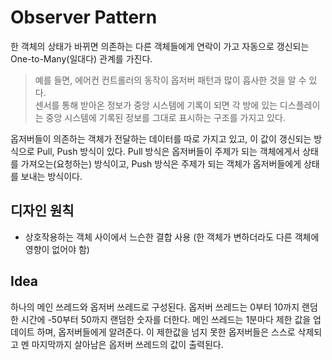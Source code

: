 # Observer Pattern  
한 객체의 상태가 바뀌면 의존하는 다른 객체들에게 연락이 가고 자동으로 갱신되는 One-to-Many(일대다) 관계를 가진다.  

> 예를 들면, 에어컨 컨트롤러의 동작이 옵저버 패턴과 많이 흡사한 것을 알 수 있다.  
> 센서를 통해 받아온 정보가 중앙 시스템에 기록이 되면 각 방에 있는 디스플레이는 중앙 시스템에 기록된 정보를 그대로 표시하는 구조를 가지고 있다.  

옵저버들이 의존하는 객체가 전달하는 데이터를 따로 가지고 있고, 이 값이 갱신되는 방식으로 Pull, Push 방식이 있다. Pull 방식은 옵저버들이 주제가 되는 객체에게서 상태를 가져오는(요청하는) 방식이고, Push 방식은 주제가 되는 객체가 옵저버들에게 상태를 보내는 방식이다.  

## 디자인 원칙  
- 상호작용하는 객체 사이에서 느슨한 결합 사용 (한 객체가 변하더라도 다른 객체에 영향이 없어야 함)  

## Idea  
하나의 메인 쓰레드와 옵저버 쓰레드로 구성된다. 옵저버 쓰레드는 0부터 10까지 랜덤한 시간에 -50부터 50까지 랜덤한 숫자를 더한다. 메인 쓰레드는 1분마다 제한 값을 업데이트 하며, 옵저버들에게 알려준다. 이 제한값을 넘지 못한 옵저버들은 스스로 삭제되고 멘 마지막까지 살아남은 옵저버 쓰레드의 값이 출력된다.  
